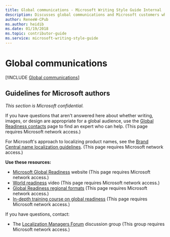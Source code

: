 ```yaml
---
title: Global communications - Microsoft Writing Style Guide Internal
description: Discusses global communications and Microsoft customers who live and work all over the world and speak a variety of languages. 
author: ReneeW-CPub
ms.author: heidib
ms.date: 01/19/2018
ms.topic: contributor-guide
ms.service: microsoft-writing-style-guide
---
```


# Global communications

[!INCLUDE [Global communications](<~/../includes/global-communications.md>)]

## Guidelines for Microsoft authors

*This section is Microsoft confidential.*

If you have questions that aren\'t answered here about whether writing, images, or design are appropriate for a global audience, use the [Global Readiness contacts](https://microsoft.sharepoint.com/sites/globalreadiness/SitePages/Contacts.aspx) page to find an expert who can help. (This page requires Microsoft network access.)

For Microsoft\'s approach to localizing product names, see the [Brand Central name localization guidelines](https://microsoft.sharepoint.com/teams/BrandCentral/Guidelines/Microsoft_naming_playbook_Localization.pdf). (This page requires Microsoft network access.)

**Use these resources:**

- [Microsoft Global Readiness](https://aka.ms/GRO) website (This page requires Microsoft network access.) 
- [World readiness](https://microsoft.sharepoint.com/sites/globalreadiness/SitePages/WorldReadiness.aspx) video (This page requires Microsoft network access.)
- [Global Readiness regional formats](https://aka.ms/GRORegionalFormats) (This page requires Microsoft network access.)
- [In-depth training course on global readiness](https://learningplayer.microsoft.com/activity/s9212647/launch) (This page requires Microsoft network access.)

If you have questions, contact:

- The [Localization Managers Forum](mailto:ms4n@microsoft.com) discussion group (This group requires Microsoft network access.)

